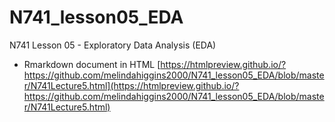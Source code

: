 # N741_lesson05_EDA

N741 Lesson 05 - Exploratory Data Analysis (EDA)

* Rmarkdown document in HTML [https://htmlpreview.github.io/?https://github.com/melindahiggins2000/N741_lesson05_EDA/blob/master/N741Lecture5.html](https://htmlpreview.github.io/?https://github.com/melindahiggins2000/N741_lesson05_EDA/blob/master/N741Lecture5.html)
